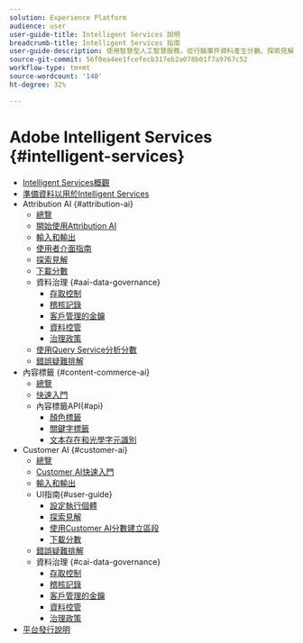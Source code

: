 ```yaml
---
solution: Experience Platform
audience: user
user-guide-title: Intelligent Services 說明
breadcrumb-title: Intelligent Services 指南
user-guide-description: 使用智慧型人工智慧服務，從行銷事件資料產生分數、探索見解並建立區段。
source-git-commit: 56f0ea4ee1fcefecb317eb2a078b01f7a9767c52
workflow-type: tm+mt
source-wordcount: '140'
ht-degree: 32%

---
```



# Adobe Intelligent Services {#intelligent-services}

- [Intelligent Services概觀](home.md)
- [準備資料以用於Intelligent Services](data-preparation.md)
- Attribution AI {#attribution-ai}
   - [總覽](attribution-ai/overview.md)
   - [開始使用Attribution AI](attribution-ai/getting-started.md)
   - [輸入和輸出](attribution-ai/input-output.md)
   - [使用者介面指南](attribution-ai/user-guide.md)
   - [探索見解](attribution-ai/discover-insights.md)
   - [下載分數](attribution-ai/download-scores.md)
   - 資料治理 {#aai-data-governance}
      - [存取控制](attribution-ai/aai-data-governance/access-controls.md)
      - [稽核記錄](attribution-ai/aai-data-governance/audit-logs.md)
      - [客戶管理的金鑰](attribution-ai/aai-data-governance/customer-managed-keys.md)
      - [資料控管](attribution-ai/aai-data-governance/data-governance.md)
      - [治理政策](attribution-ai/aai-data-governance/governance-policies.md)
   - [使用Query Service分析分數](attribution-ai/aai-query-service.md)
   - [錯誤疑難排解](attribution-ai/troubleshooting.md)
- 內容標籤 {#content-commerce-ai}
   - [總覽](content-commerce-ai/overview.md)
   - [快速入門](content-commerce-ai/getting-started.md)
   - 內容標籤API{#api}
      - [顏色標籤](content-commerce-ai/api/color-tagging.md)
      - [關鍵字標籤](content-commerce-ai/api/keyword-tagging.md)
      - [文本存在和光學字元識別](content-commerce-ai/api/optical-character-recognition.md)
- Customer AI {#customer-ai}
   - [總覽](customer-ai/overview.md)
   - [Customer AI快速入門](customer-ai/getting-started.md)
   - [輸入和輸出](customer-ai/input-output.md)
   - UI指南{#user-guide}
      - [設定執行個體](customer-ai/user-guide/configure.md)
      - [探索見解](customer-ai/user-guide/discover-insights.md)
      - [使用Customer AI分數建立區段](customer-ai/user-guide/create-segment.md)
      - [下載分數](customer-ai/user-guide/download-scores.md)
   - [錯誤疑難排解](customer-ai/troubleshooting.md)
   - 資料治理 {#cai-data-governance}
      - [存取控制](customer-ai/cai-data-governance/access-controls.md)
      - [稽核記錄](customer-ai/cai-data-governance/audit-logs.md)
      - [客戶管理的金鑰](customer-ai/cai-data-governance/customer-managed-keys.md)
      - [資料控管](customer-ai/cai-data-governance/data-governance.md)
      - [治理政策](customer-ai/cai-data-governance/governance-policies.md)
- [平台發行說明](https://www.adobe.com/go/platform-release-notes_tw)
